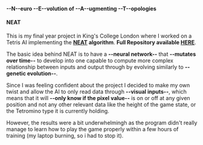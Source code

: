 
#### --N--euro --E--volution of --A--ugmenting --T--opologies


#### NEAT
This is my final year project in King's College London where I worked on a Tetris AI implementing the **[NEAT](https://en.wikipedia.org/wiki/Neuroevolution_of_augmenting_topologies) algorithm**.
**Full Repository available [HERE](https://github.com/ZhengYiHu/TetrisNeat)**.

The basic idea behind NEAT is to have a **--neural network--** that **--mutates over time--** to develop into one capable to compute more complex relationship between inputs and output through by evolving similarly to **--genetic evolution--**.

Since I was feeling confident about the project I decided to make my own twist and allow the AI to only read data through **--visual inputs--**, which means that it will **--only know if the pixel value--** is on or off at any given position and not any other relevant data like the height of the game state, or the Tetromino type it is currently holding.

However, the results were a bit underwhelmingh as the program didn't really manage to learn how to play the game properly within a few hours of training (my laptop burning, so i had to stop it).
